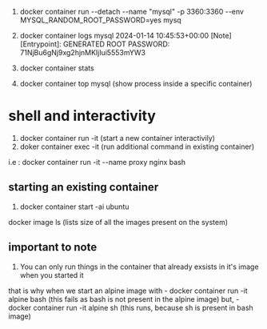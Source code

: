 
1. docker container run --detach --name "mysql" -p 3360:3360 --env MYSQL_RANDOM_ROOT_PASSWORD=yes  mysq
2. docker container logs mysql
    2024-01-14 10:45:53+00:00 [Note] [Entrypoint]: GENERATED ROOT PASSWORD: 71NjBu6gNj9xg2hjnMKljIui5553mYW3

3. docker container stats
4. docker container top mysql (show process inside a specific container)


# shell and interactivity

1. docker container run -it (start a new container interactivily)
2. doker container exec -it (run additional command in existing container)

 i.e :  docker container run -it --name proxy nginx bash


## starting an existing container

1. docker container start -ai ubuntu

docker image ls (lists size of all the images present on the system)

## important to note 
1.  You can only run things in the container that already exsists in it's image when you started it

that is why when we start an alpine image with
    - docker container run -it alpine bash (this fails as bash is not present in the alpine image)
    but,
    - docker container run -it alpine sh (this runs, because sh is present in bash image)